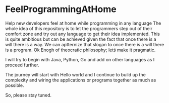 # FeelProgrammingAtHome
Help new developers feel at home while programming in any language
The whole idea of this repository is to let the programmers step out of their comfort zone and try out any language to get their idea implemented. This is quite ambitious but can be achieved given the fact that once there is a will there is a way. We can aptternize that slogan to once there is a will there is a program.
Ok Enogh of theocratic philosophy; letś make it pragmatic.

I will try to begin with Java, Python, Go and add on other languages as I proceed further.

The journey will start with Hello world and I continue to build up the complexity and wiring the applications or programs together as much as possible.

So, please stay tuned.
